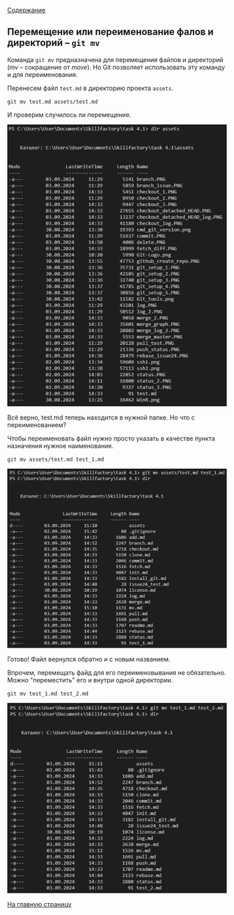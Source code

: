 [Содержание](./readme.md)

## Перемещение или переименование фалов и директорий – `git mv`

Команда `git mv` предназначена для перемещения файлов и директорий (*mv* – сокращение от *move*). Но Git позволяет использовать эту команду и для переименования.

Перенесем файл `test.md` в директорию проекта `assets`.

```
git mv test.md assets/test.md
```

И проверим случилось ли перемещение.

![dir assets](./assets/assets.PNG)

Всё верно, test.md теперь находится в нужной папке. Но что с переименованием?

Чтобы переименовать файл нужно просто указать в качестве пункта назначения нужное наименование.

```
git mv assets/test.md test_1.md
```

![assets](./assets/assets_2.PNG)

Готово! Файл вернулся обратно и с новым названием. 

Впрочем, перемещать файд для его переименовывания не обязательно. Можно "переместить" его и внутри одной директории.

```
git mv test_1.md test_2.md
```

![](./assets/assets_3.PNG)


[На главную страницу](./readme.md)
